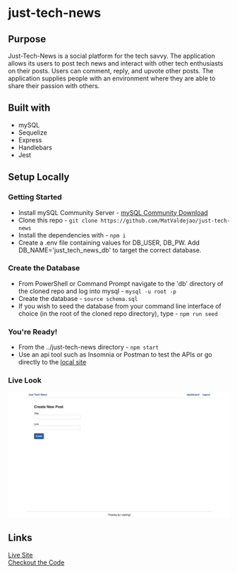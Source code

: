 # just-tech-news

## Purpose

Just-Tech-News is a social platform for the tech savvy. The application allows its users to post tech news and interact with other tech enthusiasts on their posts. Users can comment, reply, and upvote other posts. The application supplies people with an environment where they are able to share their passion with others. 

## Built with

- mySQL
- Sequelize
- Express
- Handlebars
- Jest

## Setup Locally

### Getting Started

- Install mySQL Community Server - [mySQL Community Download]('https://dev.mysql.com/downloads/mysql/')
- Clone this repo - `git clone https://github.com/MatValdejao/just-tech-news`
- Install the dependencies with - `npm i`
- Create a .env file containing values for DB_USER, DB_PW. Add DB_NAME='just_tech_news_db' to target the correct database.

### Create the Database

- From PowerShell or Command Prompt navigate to the 'db' directory of the cloned repo and log into mysql - `mysql -u root -p`
- Create the database - `source schema.sql`
- If you wish to seed the database from your command line interface of choice (in the root of the cloned repo directory), type - `npm run seed`

### You're Ready!

- From the ../just-tech-news directory - `npm start`
- Use an api tool such as Insomnia or Postman to test the APIs or go directly to the [local site](http://localhost:3001)

### Live Look

![Live Website](./just-tech.png)

## Links

[Live Site](https://arcane-journey-82765.herokuapp.com/)<br>
[Checkout the Code](https://github.com/MatValdejao/just-tech-news)
